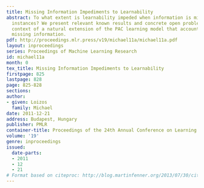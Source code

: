 ```yaml
---
title: Missing Information Impediments to Learnability
abstract: To what extent is learnability impeded when information is missing in learning
  instances? We present relevant known results and concrete open problems, in the
  context of a natural extension of the PAC learning model that accounts for arbitrarily
  missing information.
pdf: http://proceedings.mlr.press/v19/michael11a/michael11a.pdf
layout: inproceedings
series: Proceedings of Machine Learning Research
id: michael11a
month: 0
tex_title: Missing Information Impediments to Learnability
firstpage: 825
lastpage: 828
page: 825-828
sections: 
author:
- given: Loizos
  family: Michael
date: 2011-12-21
address: Budapest, Hungary
publisher: PMLR
container-title: Proceedings of the 24th Annual Conference on Learning Theory
volume: '19'
genre: inproceedings
issued:
  date-parts:
  - 2011
  - 12
  - 21
# Format based on citeproc: http://blog.martinfenner.org/2013/07/30/citeproc-yaml-for-bibliographies/
---
```

